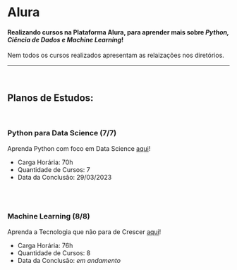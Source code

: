 # Alura

#### Realizando cursos na Plataforma Alura, para aprender mais sobre *Python, Ciência de Dados e Machine Learning*!

Nem todos os cursos realizados apresentam as relaizações nos diretórios.

****
<br>

## Planos de Estudos:
<br> 

### __Python para Data Science__ (7/7)
Aprenda Python com foco em Data Science [aqui](https://cursos.alura.com.br/formacao-python-data-science)!
* Carga Horária: 70h
* Quantidade de Cursos: 7
* Data da Conclusão: 29/03/2023
<br> 
<br>

### __Machine Learning__ (8/8)
Aprenda a Tecnologia que não para de Crescer [aqui](https://cursos.alura.com.br/formacao-machine-learning)!
* Carga Horária: 76h
* Quantidade de Cursos: 8
* Data da Conclusão: *em andamento*




